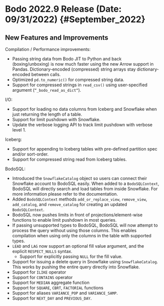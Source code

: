 Bodo 2022.9 Release (Date: 09/31/2022) {#September_2022}
========================================

## New Features and Improvements

Compilation / Performance improvements:

- Passing string data from Bodo JIT to Python and back (boxing/unboxing) is now much faster using the new Arrow support in Pandas. Dictionary-encoded (compressed) string arrays stay dictionary-encoded between calls.
- Optimized `pd.to_numeric()` for compressed string data.
- Support for compressed strings in `read_csv()` using user-specified argument (`“_bodo_read_as_dict“`).


I/O:

- Support for loading no data columns from Iceberg and Snowflake when just returning the length of a table.
- Support for limit pushdown with Snowflake.
- Update the verbose logging API to track limit pushdown with verbose level 1.


Iceberg:

- Support for appending to Iceberg tables with pre-defined partition spec and/or sort-order.
- Support for compressed string read from Iceberg tables.


BodoSQL:

- Introduced the `SnowflakeCatalog` object so users can connect their Snowflake account to BodoSQL easily. When added to a `BodoSQLContext`, BodoSQL will directly search and load tables from inside Snowflake. For more information please refer to the documentation.
- Added `BodoSQLContext` methods `add_or_replace_view`, `remove_view`, `add_catalog`, and `remove_catalog` for creating an updated `BodoSQLContext`.
- BodoSQL now pushes limits in front of projections/element-wise functions to enable limit pushdown in most queries.
- If passing unsupported types to BodoSQL, BodoSQL will now attempt to process the query without using those columns. This enables compilation when using only the columns in the table with supported types.
- `LEAD` and `LAG` now support an optional fill value argument, and the explicit `RESPECT_NULLS` syntax.
  - Support for explicitly passing `NULL` for the fill value.
- Support for issuing a delete query in Snowflake using `SnowflakeCatalog`. This works by pushing the entire query directly into Snowflake.
- Support for `ILIKE` operator
- Support for `CONTAINS` operator
- Support for `MEDIAN` aggregate function
- Support for `SQUARE`, `CBRT`, `FACTORIAL` functions
- Support for aliases `VARIANCE_POP` and `VARIANCE_SAMP`.
- Support for `NEXT_DAY` and `PREVIOUS_DAY`.
